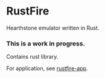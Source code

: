# RustFire

Hearthstone emulator written in Rust.

### This is a work in progress.

Contains rust library.

For application, see [rustfire-app](https://github.com/nik-olay-93/rustfire_app).
